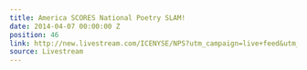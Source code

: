 ```yaml
---
title: America SCORES National Poetry SLAM!
date: 2014-04-07 00:00:00 Z
position: 46
link: http://new.livestream.com/ICENYSE/NPS?utm_campaign=live+feed&utm_medium=email&utm_source=LIVE+FEED
source: Livestream
---
```


